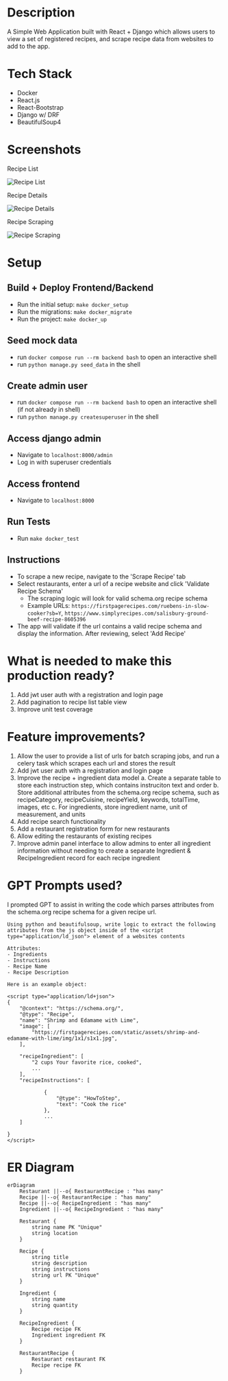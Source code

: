 
# Description

A Simple Web Application built with React + Django which allows users to view a set of registered recipes, and scrape recipe data from websites to add to the app.

# Tech Stack
- Docker
- React.js
- React-Bootstrap
- Django w/ DRF
- BeautifulSoup4

# Screenshots

Recipe List

![Recipe List](screenshots/recipe_list.png)

Recipe Details

![Recipe Details](screenshots/recipe_details.png)

Recipe Scraping

![Recipe Scraping](screenshots/scrape_recipe.png)

# Setup

## Build + Deploy Frontend/Backend

-   Run the initial setup:
    `make docker_setup`
-   Run the migrations:
    `make docker_migrate`
-   Run the project:
    `make docker_up`

## Seed mock data

- run `docker compose run --rm backend bash` to open an interactive shell
- run `python manage.py seed_data` in the shell

## Create admin user

- run `docker compose run --rm backend bash` to open an interactive shell (if not already in shell)
- run `python manage.py createsuperuser` in the shell

## Access django admin

- Navigate to `localhost:8000/admin`
- Log in with superuser credentials

## Access frontend

- Navigate to `localhost:8000`

## Run Tests

- Run `make docker_test`

## Instructions
- To scrape a new recipe, navigate to the 'Scrape Recipe' tab
- Select restaurants, enter a url of a recipe website and click 'Validate Recipe Schema'
  * The scraping logic will look for  valid schema.org recipe schema
  * Example URLs: `https://firstpagerecipes.com/ruebens-in-slow-cooker?sb=Y`, `https://www.simplyrecipes.com/salisbury-ground-beef-recipe-8605396`
- The app will validate if the url contains a valid recipe schema and display the information. After reviewing, select 'Add Recipe'

# What is needed to make this production ready?
1. Add jwt user auth with a registration and login page
2. Add pagination to recipe list table view
3. Improve unit test coverage

# Feature improvements?
1. Allow the user to provide a list of urls for batch scraping jobs, and run a celery task which scrapes each url and stores the result
2. Add jwt user auth with a registration and login page
3. Improve the recipe + ingredient data model
  a. Create a separate table to store each instruction step, which contains instruciton text and order
  b. Store additional attributes from the schema.org recipe schema, such as recipeCategory, recipeCuisine, recipeYield, keywords, totalTime, images, etc
  c. For ingredients, store ingredient name, unit of measurement, and units
4. Add recipe search functionality
5. Add a restaurant registration form for new restaurants
6. Allow editing the restaurants of existing recipes
7. Improve admin panel interface to allow admins to enter all ingredient information without needing to create a separate Ingredient & RecipeIngredient record for each recipe ingredient


# GPT Prompts used?

I prompted GPT to assist in writing the code which parses attributes from the schema.org recipe schema for a given recipe url.

```
Using python and beautifulsoup, write logic to extract the following attributes from the js object inside of the <script type="application/ld_json"> element of a websites contents

Attributes:
- Ingredients
- Instructions
- Recipe Name
- Recipe Description

Here is an example object:

<script type="application/ld+json">
{
    "@context": "https://schema.org/",
    "@type": "Recipe",
    "name": "Shrimp and Edamame with Lime",
    "image": [
        "https://firstpagerecipes.com/static/assets/shrimp-and-edamame-with-lime/img/1x1/s1x1.jpg",
    ],

    "recipeIngredient": [
        "2 cups Your favorite rice, cooked",
        ...
    ],
    "recipeInstructions": [
        
            {
                "@type": "HowToStep",
                "text": "Cook the rice"
            },
            ...
    ]

}
</script>
```

# ER Diagram

```mermaid
erDiagram
    Restaurant ||--o{ RestaurantRecipe : "has many"
    Recipe ||--o{ RestaurantRecipe : "has many"
    Recipe ||--o{ RecipeIngredient : "has many"
    Ingredient ||--o{ RecipeIngredient : "has many"

    Restaurant {
        string name PK "Unique"
        string location
    }

    Recipe {
        string title
        string description
        string instructions
        string url PK "Unique"
    }

    Ingredient {
        string name
        string quantity
    }

    RecipeIngredient {
        Recipe recipe FK
        Ingredient ingredient FK
    }

    RestaurantRecipe {
        Restaurant restaurant FK
        Recipe recipe FK
    }

```